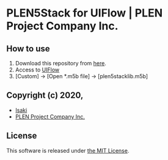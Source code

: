 ﻿PLEN5Stack for UIFlow | PLEN Project Company Inc.
===============================================================================

## How to use

1. Download this repository from [here](https://github.com/plenprojectcompany/PLEN5Stack-UIFlow/archive/master.zip).
2. Access to [UIFlow](http://flow.m5stack.com/)
3. [Custom] -> [Open \*.m5b file] -> [plen5stacklib.m5b]

## Copyright (c) 2020,
- [Isaki](https://github.com/IsakiMatsubara)
- [PLEN Project Company Inc.](https://plen.jp)

## License
This software is released under [the MIT License](http://opensource.org/licenses/mit-license.php).
